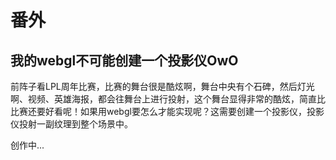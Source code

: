 # 番外
## 我的webgl不可能创建一个投影仪OwO
前阵子看LPL周年比赛，比赛的舞台很是酷炫啊，舞台中央有个石碑，然后灯光啊、视频、英雄海报，都会往舞台上进行投射，这个舞台显得非常的酷炫，简直比比赛还要好看呢！如果用webgl要怎么才能实现呢？这需要创建一个投影仪，投影仪投射一副纹理到整个场景中。


创作中...




